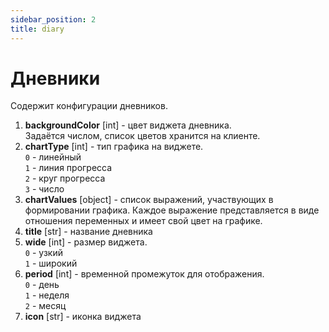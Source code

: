 ```yaml
---
sidebar_position: 2
title: diary
---
```


# Дневники

Содержит конфигурации дневников.

1. **backgroundColor** [int] - цвет виджета дневника.  
   Задаётся числом, список цветов хранится на клиенте.
2. **chartType** [int] - тип графика на виджете.  
   `0` - линейный  
   `1` - линия прогресса  
   `2` - круг прогресса  
   `3` - число
3. **chartValues** [object] - список выражений, участвующих в формировании графика. Каждое выражение представляется в виде отношения переменных и имеет свой цвет на графике.
4. **title** [str] - название дневника
5. **wide** [int] - размер виджета.  
   `0` - узкий  
   `1` - широкий
6. **period** [int] - временной промежуток для отображения.  
   `0` - день  
   `1` - неделя  
   `2` - месяц
7. **icon** [str] - иконка виджета
